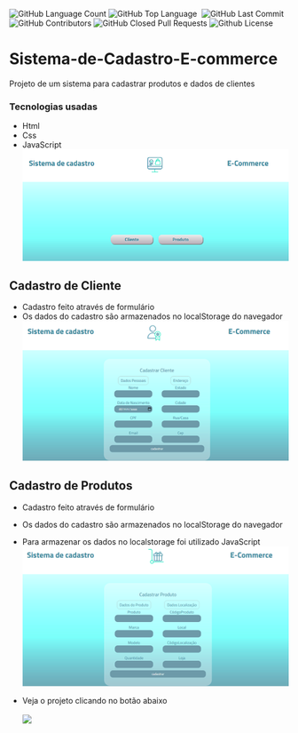 <img alt="GitHub Language Count" src="https://img.shields.io/github/languages/count/Riquecelo/Sistema-Ecommerce" /> <img alt="GitHub Top Language" src="https://img.shields.io/github/languages/top/Riquecelo/Sistema-Ecommerce" /> <img alt="" src="https://img.shields.io/github/repo-size/Riquecelo/Sistema-Ecommerce" /> <img alt="GitHub Last Commit" src="https://img.shields.io/github/last-commit/Riquecelo/Sistema-Ecommerce" /> <img alt="GitHub Contributors" src="https://img.shields.io/github/contributors/Riquecelo/Sistema-Ecommerce" /> <img alt="GitHub Closed Pull Requests" src="https://img.shields.io/github/issues-pr-closed/riquecelo/sistema-ecommerce" /> <img alt="Github License" src="https://img.shields.io/github/license/riquecelo/sistema-ecommerce" />
# Sistema-de-Cadastro-E-commerce
Projeto de um sistema para cadastrar produtos e dados de clientes
### Tecnologias usadas
* Html
* Css
* JavaScript <br/>
<img src="https://github.com/Riquecelo/Sistema-Ecommerce/blob/main/img/sistemaEcommerce.PNG"/> <br/>

## Cadastro de Cliente
* Cadastro feito através de formulário
* Os dados do cadastro são armazenados no localStorage do navegador<br/>
<img src="https://github.com/Riquecelo/Sistema-Ecommerce/blob/main/img/sistemaEcommerceC.PNG"/> <br/>

## Cadastro de Produtos
* Cadastro feito através de formulário
* Os dados do cadastro são armazenados no localStorage do navegador 
* Para armazenar os dados no localstorage foi utilizado JavaScript<br/>
<img src="https://github.com/Riquecelo/Sistema-Ecommerce/blob/main/img/sistemaEcommerceP.PNG"/> <br/>

* Veja o projeto clicando no botão abaixo <br/><br/>
 <a href="https://stupefied-austin-f82ec1.netlify.app"> <img src="https://img.shields.io/badge/acessar-site-lightblue"> <a/>
